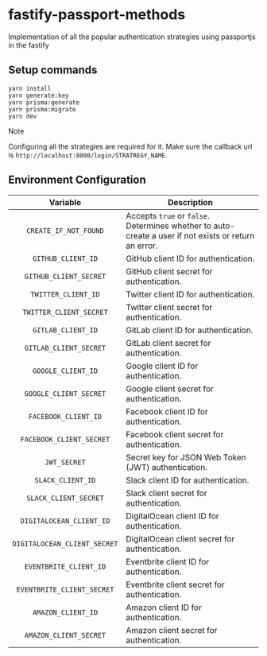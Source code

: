 # fastify-passport-methods

Implementation of all the popular authentication strategies using passportjs in the fastify

## Setup commands

```console
yarn install
yarn generate:key
yarn prisma:generate
yarn prisma:migrate
yarn dev
```

> [!NOTE]
> Configuring all the strategies are required for it. Make sure the callback url is `http://localhost:8000/login/STRATREGY_NAME`.

## Environment Configuration

|           Variable           | Description                                                                                           |
| :--------------------------: | ----------------------------------------------------------------------------------------------------- |
|    `CREATE_IF_NOT_FOUND`     | Accepts `true` or `false`. Determines whether to auto-create a user if not exists or return an error. |
|      `GITHUB_CLIENT_ID`      | GitHub client ID for authentication.                                                                  |
|    `GITHUB_CLIENT_SECRET`    | GitHub client secret for authentication.                                                              |
|     `TWITTER_CLIENT_ID`      | Twitter client ID for authentication.                                                                 |
|   `TWITTER_CLIENT_SECRET`    | Twitter client secret for authentication.                                                             |
|      `GITLAB_CLIENT_ID`      | GitLab client ID for authentication.                                                                  |
|    `GITLAB_CLIENT_SECRET`    | GitLab client secret for authentication.                                                              |
|      `GOOGLE_CLIENT_ID`      | Google client ID for authentication.                                                                  |
|    `GOOGLE_CLIENT_SECRET`    | Google client secret for authentication.                                                              |
|     `FACEBOOK_CLIENT_ID`     | Facebook client ID for authentication.                                                                |
|   `FACEBOOK_CLIENT_SECRET`   | Facebook client secret for authentication.                                                            |
|         `JWT_SECRET`         | Secret key for JSON Web Token (JWT) authentication.                                                   |
|      `SLACK_CLIENT_ID`       | Slack client ID for authentication.                                                                   |
|    `SLACK_CLIENT_SECRET`     | Slack client secret for authentication.                                                               |
|   `DIGITALOCEAN_CLIENT_ID`   | DigitalOcean client ID for authentication.                                                            |
| `DIGITALOCEAN_CLIENT_SECRET` | DigitalOcean client secret for authentication.                                                        |
|    `EVENTBRITE_CLIENT_ID`    | Eventbrite client ID for authentication.                                                              |
|  `EVENTBRITE_CLIENT_SECRET`  | Eventbrite client secret for authentication.                                                          |
|      `AMAZON_CLIENT_ID`      | Amazon client ID for authentication.                                                                  |
|    `AMAZON_CLIENT_SECRET`    | Amazon client secret for authentication.                                                              |

